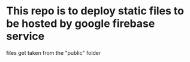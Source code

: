 # This repo is to deploy static files to be hosted by google firebase service
files get taken from the "public" folder
